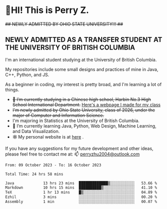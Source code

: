 # 🌄HI! This is Perry Z. <br> #
<s>## NEWLY ADMITTED BY OHIO STATE UNIVERSITY!!! ##</s>
## NEWLY ADMITTED AS A TRANSFER STUDENT AT THE UNIVERSITY OF BRITISH COLUMBIA ##
I'm an international student studying at the University of British Columbia. <br>

My repositories include some small designs and practices of mine in Java, C++, Python, and JS. <br>

As a beginner in coding, my interest is pretty broad, and I'm learning a lot of things. <br>
- <s>🔭 I’m currently studying in a Chinese high school, Harbin No.3 High School International Department.</s> [Here's a webpage I made for my class](https://perry2004.github.io/weirdos/)
- <s> I'm newly admitted by Ohio State University, class of 2026, under the major of Computer and Information Science. </s>
- I'm majoring in Statistics at the University of British Columbia. 
- 🌱 I’m currently learning Java, Python, Web Design, Machine Learning, and Data Visualization. 
- 🕸️ My personal website is at <a href="https://zhu-yp.cn">here</a> .  

If you have any suggestions for my future development and other ideas, please feel free to contact me at: 📫 [perryzhu2004@outlook.com](mailto:perryzhu2004@outlook.com)

<!--START_SECTION:waka-->

```txt
From: 09 October 2023 - To: 16 October 2023

Total Time: 24 hrs 58 mins

Java             13 hrs 23 mins  █████████████▒░░░░░░░░░░░   53.66 %
Markdown         10 hrs 15 mins  ██████████▒░░░░░░░░░░░░░░   41.10 %
TeX              1 hr 13 mins    █▒░░░░░░░░░░░░░░░░░░░░░░░   04.89 %
Ezhil            3 mins          ░░░░░░░░░░░░░░░░░░░░░░░░░   00.20 %
Assembly         1 min           ░░░░░░░░░░░░░░░░░░░░░░░░░   00.07 %
```

<!--END_SECTION:waka-->
